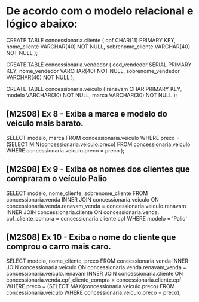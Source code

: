 
# De acordo com o modelo relacional e lógico abaixo:
CREATE TABLE concessionaria.cliente (
cpf CHAR(11) PRIMARY KEY,
nome_cliente VARCHAR(40) NOT NULL,
sobrenome_cliente VARCHAR(40) NOT NULL
);

CREATE TABLE concessionaria.vendedor (
cod_vendedor SERIAL PRIMARY KEY,
nome_vendedor VARCHAR(40) NOT NULL,
sobrenome_vendedor VARCHAR(40) NOT NULL
);

CREATE TABLE concessionaria.veiculo (
renavam CHAR PRIMARY KEY,
modelo VARCHAR(30) NOT NULL,
marca VARCHAR(30) NOT NULL
);

## [M2S08] Ex 8 - Exiba a marca e modelo do veículo mais barato.
SELECT modelo, marca FROM concessionaria.veiculo
WHERE preco = (SELECT MIN(concessionaria.veiculo.preco)
FROM concessionaria.veiculo
WHERE concessionaria.veiculo.preco = preco
);

## [M2S08] Ex 9 - Exiba os nomes dos clientes que compraram o veículo Palio
SELECT modelo, nome_cliente, sobrenome_cliente
FROM concessionaria.venda
INNER JOIN concessionaria.veiculo
	ON concessionaria.venda.renavam_venda = concessionaria.veiculo.renavam
INNER JOIN concessionaria.cliente
	ON concessionaria.venda. cpf_cliente_compra = concessionaria.cliente.cpf
	WHERE modelo = 'Palio'

## [M2S08] Ex 10 - Exiba o nome do cliente que comprou o carro mais caro.
SELECT modelo, nome_cliente, preco
FROM concessionaria.venda
INNER JOIN concessionaria.veiculo
	ON concessionaria.venda.renavam_venda = concessionaria.veiculo.renavam
INNER JOIN concessionaria.cliente
	ON concessionaria.venda.cpf_cliente_compra = concessionaria.cliente.cpf
WHERE preco = (SELECT MAX(concessionaria.veiculo.preco)
			  FROM concessionaria.veiculo
			  WHERE concessionaria.veiculo.preco = preco); 